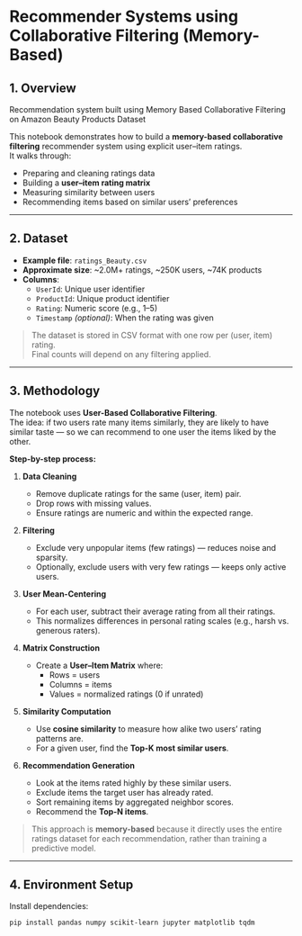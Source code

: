 # Recommender Systems using Collaborative Filtering (Memory-Based)

## 1. Overview
Recommendation system built using Memory Based Collaborative Filtering on Amazon Beauty Products Dataset

This notebook demonstrates how to build a **memory-based collaborative filtering** recommender system using explicit user–item ratings.  
It walks through:
- Preparing and cleaning ratings data
- Building a **user–item rating matrix**
- Measuring similarity between users
- Recommending items based on similar users’ preferences

---

## 2. Dataset
- **Example file**: `ratings_Beauty.csv`  
- **Approximate size**: ~2.0M+ ratings, ~250K users, ~74K products  
- **Columns**:
  - `UserId`: Unique user identifier  
  - `ProductId`: Unique product identifier  
  - `Rating`: Numeric score (e.g., 1–5)  
  - `Timestamp` *(optional)*: When the rating was given  

> The dataset is stored in CSV format with one row per (user, item) rating.  
> Final counts will depend on any filtering applied.

---

## 3. Methodology
The notebook uses **User-Based Collaborative Filtering**.  
The idea: if two users rate many items similarly, they are likely to have similar taste — so we can recommend to one user the items liked by the other.

**Step-by-step process:**
1. **Data Cleaning**  
   - Remove duplicate ratings for the same (user, item) pair.  
   - Drop rows with missing values.  
   - Ensure ratings are numeric and within the expected range.

2. **Filtering**  
   - Exclude very unpopular items (few ratings) — reduces noise and sparsity.  
   - Optionally, exclude users with very few ratings — keeps only active users.

3. **User Mean-Centering**  
   - For each user, subtract their average rating from all their ratings.  
   - This normalizes differences in personal rating scales (e.g., harsh vs. generous raters).

4. **Matrix Construction**  
   - Create a **User–Item Matrix** where:  
     - Rows = users  
     - Columns = items  
     - Values = normalized ratings (0 if unrated)

5. **Similarity Computation**  
   - Use **cosine similarity** to measure how alike two users’ rating patterns are.  
   - For a given user, find the **Top-K most similar users**.

6. **Recommendation Generation**  
   - Look at the items rated highly by these similar users.  
   - Exclude items the target user has already rated.  
   - Sort remaining items by aggregated neighbor scores.  
   - Recommend the **Top-N items**.

> This approach is **memory-based** because it directly uses the entire ratings dataset for each recommendation, rather than training a predictive model.

---

## 4. Environment Setup
Install dependencies:
```bash
pip install pandas numpy scikit-learn jupyter matplotlib tqdm
